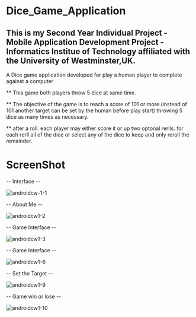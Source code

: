 # Dice_Game_Application

<h2>This is my Second Year Individual Project - Mobile Application Development Project - Informatics Institue of Technology affiliated with the University of Westminster,UK.</h2>

A Dice game application developed for play a human player to complete against a computer

** This game both players throw 5 dice at same time.

** The objective of the game is to reach a score of 101 or more (instead of 101 another target can be set by the human before play start) throwing 5 dice as many times as necessary.

** after a roll. each player may either score it or up two optonal rerlls. for each rerll all of the dice or select any of the dice to keep and only reroll the remainder.


<h1>ScreenShot</h1>

-- Interface --

![androidcw-1-1](https://github.com/BhanukaHerasinghe/Dice_Game_Application/assets/124506514/4298fa54-0b63-402b-8014-6b3556bdf2d5)


-- About Me --

![androidcw1-2](https://github.com/BhanukaHerasinghe/Dice_Game_Application/assets/124506514/520f7f70-5fa3-4d2e-a4d1-a79742b63ded)



-- Game Interface --

![androidcw1-3](https://github.com/BhanukaHerasinghe/Dice_Game_Application/assets/124506514/233aea39-3cd6-4f02-bfed-707fa4735b2e)


-- Game Interface --

![androidcw1-6](https://github.com/BhanukaHerasinghe/Dice_Game_Application/assets/124506514/fdf10155-5781-4130-9ed1-ac4eb0856efc)


-- Set the Target --

![androidcw1-9](https://github.com/BhanukaHerasinghe/Dice_Game_Application/assets/124506514/76ba31ac-4b4c-497a-aec7-326e88cde825)


-- Game win or lose --

![androidcw1-10](https://github.com/BhanukaHerasinghe/Dice_Game_Application/assets/124506514/c6ccd56a-54ee-4d6f-bbac-8833698b93e1)
